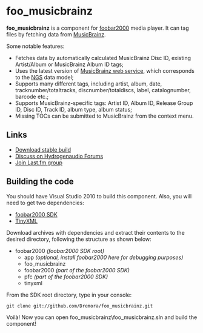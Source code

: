 foo_musicbrainz
===============

**foo_musicbrainz** is a component for [foobar2000](http://www.foobar2000.org/) media player. It can tag files by fetching data from [MusicBrainz](http://musicbrainz.org/).

Some notable features:

* Fetches data by automatically calculated MusicBrainz Disc ID, existing Artist/Album or MusicBrainz Album ID tags;
* Uses the latest version of [MusicBrainz web service](http://musicbrainz.org/doc/XML_Web_Service/Version_2), which corresponds to the [NGS](http://musicbrainz.org/doc/Next_Generation_Schema) data model;
* Supports many different tags, including artist, album, date, tracknumber/totaltracks, discnumber/totaldiscs, label, catalognumber, barcode etc.;
* Supports MusicBrainz-specific tags: Artist ID, Album ID, Release Group ID, Disc ID, Track ID, album type, album status;
* Missing TOCs can be submitted to MusicBrainz from the context menu.

Links
-----

* [Download stable build](http://www.foobar2000.org/components/view/foo_musicbrainz)
* [Discuss on Hydrogenaudio Forums](http://www.hydrogenaudio.org/forums/index.php?showtopic=70623)
* [Join Last.fm group](http://www.last.fm/group/foo_musicbrainz)

Building the code
-----------------

You should have Visual Studio 2010 to build this component. Also, you will need to get two dependencies:

* [foobar2000 SDK](http://www.foobar2000.org/SDK)
* [TinyXML](http://sourceforge.net/projects/tinyxml/files/tinyxml/)

Download archives with dependencies and extract their contents to the desired directory, following the structure as shown below:

* foobar2000 _(foobar2000 SDK root)_
  * app _(optional, install foobar2000 here for debugging purposes)_
  * foo_musicbrainz
  * foobar2000 _(part of the foobar2000 SDK)_
  * pfc _(part of the foobar2000 SDK)_
  * tinyxml

From the SDK root directory, type in your console:

    git clone git://github.com/Dremora/foo_musicbrainz.git

Voilà! Now you can open foo_musicbrainz\foo_musicbrainz.sln and build the component!
